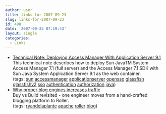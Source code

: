 ```yaml
---
author: user
title: links for 2007-09-23
slug: links-for-2007-09-23
id: 488
date: '2007-09-23 07:19:43'
layout: single
categories:
  - Links
---
```


*   [Technical Note: Deploying Access Manager With Application Server 9.1](http://docs.sun.com/app/docs/doc/820-3043/6nejrv3m2?a=view)  
    This technical note describes how to deploy Sun JavaTM System Access Manager 7.1 (full server) and the Access Manager 7.1 SDK with Sun Java System Application Server 9.1 as the web container.  
    (tags: [sun](http://del.icio.us/superpat/sun) [accessmanager](http://del.icio.us/superpat/accessmanager) [applicationserver](http://del.icio.us/superpat/applicationserver) [opensso](http://del.icio.us/superpat/opensso) [glassfish](http://del.icio.us/superpat/glassfish) [glassfishv2](http://del.icio.us/superpat/glassfishv2) [sso](http://del.icio.us/superpat/sso) [authentication](http://del.icio.us/superpat/authentication) [authorization](http://del.icio.us/superpat/authorization) [java](http://del.icio.us/superpat/java))  
*   [Why proper blog engines increases traffic](http://www.ryandelaplante.com/rdelaplante/entry/why_proper_blog_engines_increases)  
    Buy vs Build revisited - one engineer moves from a hand-crafted blogging platform to Roller.  
    (tags: [ryandelaplante](http://del.icio.us/superpat/ryandelaplante) [apache](http://del.icio.us/superpat/apache) [roller](http://del.icio.us/superpat/roller) [blog](http://del.icio.us/superpat/blog))  
